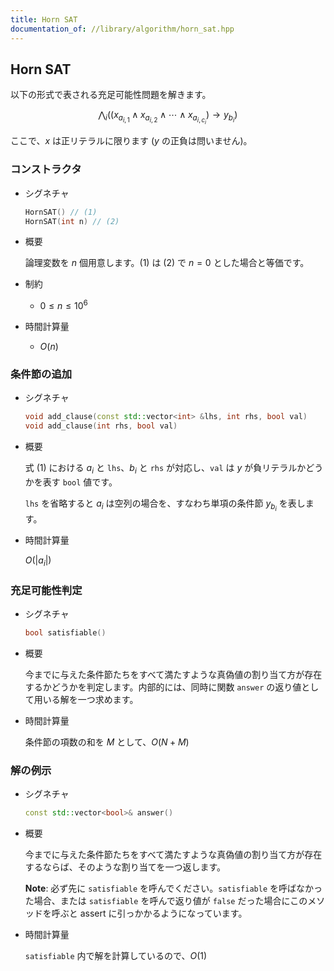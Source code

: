 ```yaml
---
title: Horn SAT
documentation_of: //library/algorithm/horn_sat.hpp
---
```


## Horn SAT

以下の形式で表される充足可能性問題を解きます。

$$
\bigwedge_{i} \left(\left(x_{a_{i,1}}\land x_{a_{i,2}}\land\cdots\land x_{a_{i,c_i}}\right)\to y_{b_i}\right)\tag{1}
$$

ここで、$x$ は正リテラルに限ります ($y$ の正負は問いません)。

### コンストラクタ

- シグネチャ

  ```cpp
  HornSAT() // (1)
  HornSAT(int n) // (2)
  ```

- 概要

  論理変数を $n$ 個用意します。(1) は (2) で $n=0$ とした場合と等価です。

- 制約

  - $0\leq n\leq 10^6$

- 時間計算量

  - $O(n)$

### 条件節の追加

- シグネチャ

  ```cpp
  void add_clause(const std::vector<int> &lhs, int rhs, bool val)
  void add_clause(int rhs, bool val)
  ```

- 概要

  式 $(1)$ における $a_i$ と `lhs`、$b_i$ と `rhs` が対応し、`val` は $y$ が負リテラルかどうかを表す `bool` 値です。

  `lhs` を省略すると $a_i$ は空列の場合を、すなわち単項の条件節 $y_{b_i}$ を表します。

- 時間計算量

  $O(\vert a_i\vert)$

### 充足可能性判定

- シグネチャ

  ```cpp
  bool satisfiable()
  ```

- 概要

  今までに与えた条件節たちをすべて満たすような真偽値の割り当て方が存在するかどうかを判定します。内部的には、同時に関数 `answer` の返り値として用いる解を一つ求めます。

- 時間計算量

  条件節の項数の和を $M$ として、$O(N+M)$

### 解の例示

- シグネチャ

  ```cpp
  const std::vector<bool>& answer()
  ```

- 概要

  今までに与えた条件節たちをすべて満たすような真偽値の割り当て方が存在するならば、そのような割り当てを一つ返します。

  __Note__: 必ず先に `satisfiable` を呼んでください。`satisfiable` を呼ばなかった場合、または `satisfiable` を呼んで返り値が `false` だった場合にこのメソッドを呼ぶと assert に引っかかるようになっています。

- 時間計算量

  `satisfiable` 内で解を計算しているので、$O(1)$
  